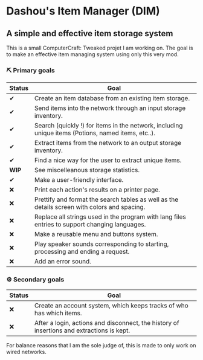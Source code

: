 # Dashou's Item Manager (DIM)
## A simple and effective item storage system
This is a small ComputerCraft: Tweaked projet I am working on. The goal is to make an effective item managing system using only this very mod.

### ⛏ Primary goals
|Status|Goal|
|-|-
|✔|Create an item database from an existing item storage.
|✔|Send items into the network through an input storage inventory.
|✔|Search (quickly !) for items in the network, including unique items (Potions, named items, etc..).
|✔|Extract items from the network to an output storage inventory.
|✔|Find a nice way for the user to extract unique items.
|**WIP**|See miscelleanous storage statistics.
|✔|Make a user-friendly interface.
|❌|Print each action's results on a printer page.
|❌|Prettify and format the search tables as well as the details screen with colors and spacing.
|❌|Replace all strings used in the program with lang files entries to support changing languages.
|❌|Make a reusable menu and buttons system.
|❌|Play speaker sounds corresponding to starting, processing and ending a request.
|❌|Add an error sound.

### ⚙ Secondary goals
|Status|Goal|
|-|-
|❌|Create an account system, which keeps tracks of who has which items.
|❌|After a login, actions and disconnect, the history of insertions and extractions is kept.

For balance reasons that I am the sole judge of, this is made to only work on wired networks.
